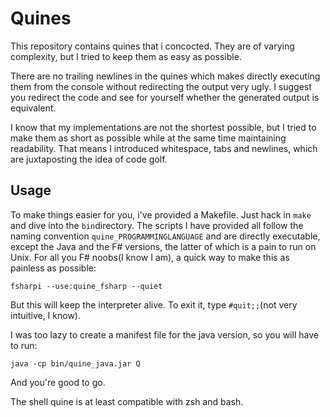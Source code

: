 Quines
======

This repository contains quines that i concocted. They are of varying complexity,
but I tried to keep them as easy as possible.

There are no trailing newlines in the quines which makes directly executing them from
the console without redirecting the output very ugly. I suggest you redirect the
code and see for yourself whether the generated output is equivalent.

I know that my implementations are not the shortest possible, but I tried to make them 
as short as possible while at the same time maintaining readability. That means I introduced
whitespace, tabs and newlines, which are juxtaposting the idea of code golf.

Usage
-----

To make things easier for you, i've provided a Makefile. Just hack in `make` and dive
into the `bin`directory. The scripts I have provided all follow the naming convention 
`quine_PROGRAMMINGLANGUAGE` and are directly executable, except the Java and the F# versions,
the latter of which is a pain to run on Unix. For all you F# noobs(I know I am), a quick way
to make this as painless as possible:

```
fsharpi --use:quine_fsharp --quiet
```

But this will keep the interpreter alive. To exit it, type `#quit;;`(not very 
intuitive, I know).

I was too lazy to create a manifest file for the java version, so you will have to run:

```
java -cp bin/quine_java.jar Q
```

And you're good to go.

The shell quine is at least compatible with zsh and bash.
